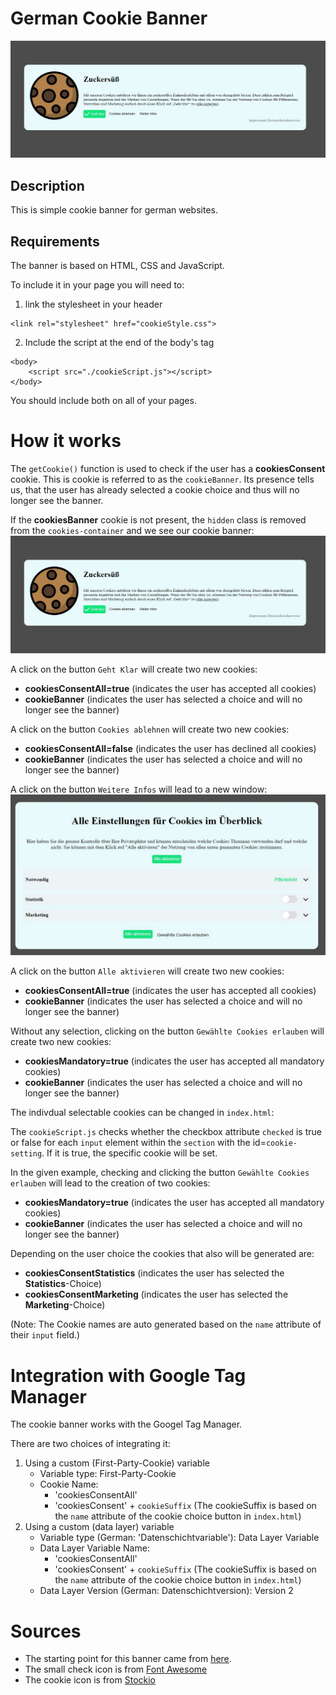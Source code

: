 # German Cookie Banner
![Cookie Banner](./cookie-banner.jpg)
## Description
This is simple cookie banner for german websites.

## Requirements
The banner is based on HTML, CSS and JavaScript.

To include it in your page you will need to:
1. link the stylesheet in your header

```
<link rel="stylesheet" href="cookieStyle.css">
```

2. Include the script at the end of the body's tag
```
<body>
    <script src="./cookieScript.js"></script>
</body>
```

You should include both on all of your pages.

# How it works
The `getCookie()` function is used to check if the user has a **cookiesConsent** cookie. This is cookie is referred to as the `cookieBanner`. Its presence tells us, that the user has already selected a cookie choice and thus will no longer see the banner.

If the **cookiesBanner** cookie is not present, the `hidden` class is removed from the `cookies-container` and we see our cookie banner:
![Cookie Banner](./cookie-banner.jpg)

A click on the button `Geht Klar` will create two new cookies: 
- **cookiesConsentAll=true** (indicates the user has accepted all cookies)
- **cookieBanner** (indicates the user has selected a choice and will no longer see the banner)

A click on the button `Cookies ablehnen` will create two new cookies: 
- **cookiesConsentAll=false** (indicates the user has declined all cookies)
- **cookieBanner** (indicates the user has selected a choice and will no longer see the banner)

A click on the button `Weitere Infos` will lead to a new window: 
![Test](./cookie-consent-banner.jpg)

A click on the button `Alle aktivieren` will create two new cookies: 
- **cookiesConsentAll=true** (indicates the user has accepted all cookies)
- **cookieBanner** (indicates the user has selected a choice and will no longer see the banner)

Without any selection, clicking on the button `Gewählte Cookies erlauben` will create two new cookies:
- **cookiesMandatory=true** (indicates the user has accepted all mandatory cookies)
- **cookieBanner** (indicates the user has selected a choice and will no longer see the banner)

The indivdual selectable cookies can be changed in `index.html`:

The `cookieScript.js` checks whether the checkbox attribute `checked` is true or false for each `input` element within the `section` with the id=`cookie-setting`.
If it is true, the specific cookie will be set.

In the given example, checking and clicking the button `Gewählte Cookies erlauben` will lead to the creation of two cookies:
- **cookiesMandatory=true** (indicates the user has accepted all mandatory cookies)
- **cookieBanner** (indicates the user has selected a choice and will no longer see the banner)

Depending on the user choice the cookies that also will be generated are:
- **cookiesConsentStatistics** (indicates the user has selected the **Statistics**-Choice)
- **cookiesConsentMarketing** (indicates the user has selected the **Marketing**-Choice)

(Note: The Cookie names are auto generated based on the `name` attribute of their `input` field.)

# Integration with Google Tag Manager

The cookie banner works with the Googel Tag Manager.

There are two choices of integrating it:
1. Using a custom (First-Party-Cookie) variable
    - Variable type: First-Party-Cookie
    - Cookie Name: 
        - 'cookiesConsentAll'
        - 'cookiesConsent' + `cookieSuffix` (The cookieSuffix is based on the `name` attribute of the cookie choice button in `index.html`)
2. Using a custom (data layer) variable
    - Variable type (German: 'Datenschichtvariable'): Data Layer Variable
    - Data Layer Variable Name: 
        - 'cookiesConsentAll'
        - 'cookiesConsent' + `cookieSuffix` (The cookieSuffix is based on the `name` attribute of the cookie choice button in `index.html`)
    - Data Layer Version (German: Datenschichtversion): Version 2 



# Sources
- The starting point for this banner came from [here](https://monsterlessons-academy.com/posts/cookie-consent-popup-cookie-banner-examples-with-html-css-javascript).
- The small check icon is from [Font Awesome](https://fontawesome.com/icons/check?f=classic&s=solid)
- The cookie icon is from [Stockio](https://www.stockio.com/free-icon/christmas-icons-cookie)

